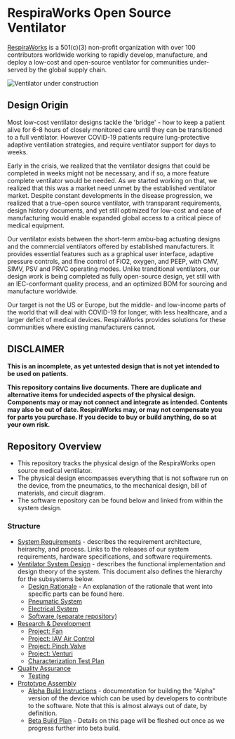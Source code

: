# RespiraWorks Open Source Ventilator

[RespiraWorks](https://respira.works/) is a 501(c)(3) non-profit organization with over 100 contributors worldwide working to rapidly develop, manufacture, and deploy a low-cost and open-source ventilator for communities under-served by the global supply chain.

![Ventilator under construction](open_box.jpg)

## Design Origin

Most low-cost ventilator designs tackle the 'bridge' - how to keep a patient alive for 6-8 hours of closely monitored care until they can be transitioned to a full ventilator. However COVID-19 patients require lung-protective adaptive ventilation strategies, and require ventilator support for days to weeks.

Early in the crisis, we realized that the ventilator designs that could be completed in weeks might not be necessary, and if so, a more feature complete ventilator would be needed. As we started working on that, we realized that this was a market need unmet by the established ventilator market. Despite constant developments in the disease progression, we realized that a true-open source ventilator, with transparant requirements, design history documents, and yet still optimized for low-cost and ease of manufacturing would enable expanded global access to a critical piece of medical equipment.

Our ventilator exists between the short-term ambu-bag actuating designs and the commercial ventilators offered by established manufacturers. It provides essential features such as a graphical user interface, adaptive pressure controls, and fine control of FiO2, oxygen, and PEEP, with CMV, SIMV, PSV and PRVC operating modes. Unlike tranditional ventilators, our design work is being completed as fully open-source design, yet still with an IEC-conformant quality process, and an optimized BOM for sourcing and manufacture worldwide.

Our target is not the US or Europe, but the middle- and low-income parts of the world that will deal with COVID-19 for longer, with less healthcare, and a larger deficit of medical devices. RespiraWorks provides solutions for these communities where existing manufacturers cannot.

## DISCLAIMER

**This is an incomplete, as yet untested design that is not yet intended to be used on patients.**

**This repository contains live documents.
There are duplicate and alternative items for undecided aspects of the physical design. Components may or may not connect and integrate as intended.
Contents may also be out of date. RespiraWorks may, or may not compensate you for parts you purchase. If you decide to buy or build anything, do so at your own risk.**

## Repository Overview

* This repository tracks the physical design of the RespiraWorks open source medical ventilator. 
* The physical design encompasses everything that is not software run on the device, from the pneumatics, to the mechanical design, bill of materials, and circuit diagram. 
* The software repository can be found below and linked from within the system design. 

### Structure

  * [System Requirements](System_Requirements.md) -
  describes the requirement architecture, heirarchy, and process. Links to the releases of our system requirements, hardware specifications, and software requirements. 
  * [Ventilator System Design](1_Ventilator_System_Design) -
  describes the functional implementation and design theory of the system. This document also defines the hierarchy for the subsystems below.
      * [Design Rationale](1_Ventilator_System_Design/DesignRationales.md) - An explanation of the rationale that went into specific parts can be found here. 
      * [Pneumatic System](1_Ventilator_System_Design/Pneumatic_System)
      * [Electrical System](1_Ventilator_System_Design/Electrical_System)
      * [Software (separate repository)](https://github.com/RespiraWorks/VentilatorSoftware)
  * [Research & Development](2_Research_&_Development)
      * [Project: Fan](2_Research_&_Development/Project-Fan)
      * [Project: IAV Air Control](2_Research_&_Development/Project-IAV_Air_Control)
      * [Project: Pinch Valve](2_Research_&_Development/Project-Pinch_Valve)
      * [Project: Venturi](2_Research_&_Development/Project-Venturi)
      * [Characterization Test Plan](2_Research_&_Development/characterization-test-plan.md)
  * [Quality Assurance](3_Quality_Assurance)
      * [Testing](3_Quality_Assurance/Testing)
  * [Prototype Assembly](4_Prototype_Assembly)
      * [Alpha Build Instructions](4_Prototype_Assembly/Alpha_Build_Instructions) -
         documentation for building the "Alpha" version of the device which can be used by developers to contribute to the software. Note that this is almost always out of date, by definition.
      * [Beta Build Plan](4_Prototype_Assembly/Beta_Build_Instructions) - Details on this page will be fleshed out once as we progress further into beta build. 
  
